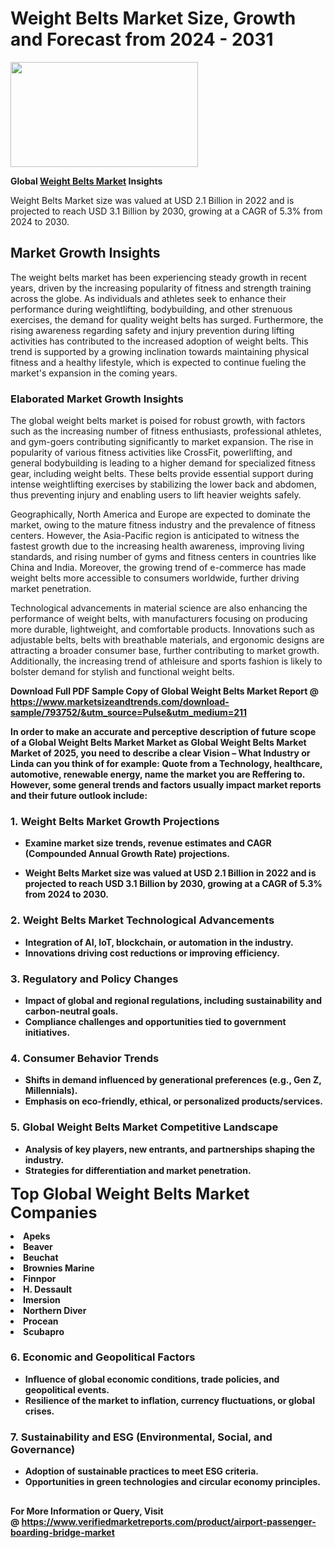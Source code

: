 <H1>Weight Belts Market Size, Growth and Forecast from 2024 - 2031</H1><img class="aligncenter size-medium wp-image-584254" src="https://thirdeyenews.in/wp-content/uploads/2024/09/Global-Market-Research-300x168.jpeg" alt="" width="300" height="168" /><p><strong>Global&nbsp;<a href="https://www.marketsizeandtrends.com/download-sample/793752/&amp;utm_source=Pulse&amp;utm_medium=211">Weight Belts Market</a> Insights</strong></p><p>Weight Belts Market size was valued at USD 2.1 Billion in 2022 and is projected to reach USD 3.1 Billion by 2030, growing at a CAGR of 5.3% from 2024 to 2030.</p><p><h2>Market Growth Insights</h2> <p>The weight belts market has been experiencing steady growth in recent years, driven by the increasing popularity of fitness and strength training across the globe. As individuals and athletes seek to enhance their performance during weightlifting, bodybuilding, and other strenuous exercises, the demand for quality weight belts has surged. Furthermore, the rising awareness regarding safety and injury prevention during lifting activities has contributed to the increased adoption of weight belts. This trend is supported by a growing inclination towards maintaining physical fitness and a healthy lifestyle, which is expected to continue fueling the market's expansion in the coming years.</p> <p><strong></strong></p> <h3>Elaborated Market Growth Insights</h3> <p>The global weight belts market is poised for robust growth, with factors such as the increasing number of fitness enthusiasts, professional athletes, and gym-goers contributing significantly to market expansion. The rise in popularity of various fitness activities like CrossFit, powerlifting, and general bodybuilding is leading to a higher demand for specialized fitness gear, including weight belts. These belts provide essential support during intense weightlifting exercises by stabilizing the lower back and abdomen, thus preventing injury and enabling users to lift heavier weights safely.</p> <p>Geographically, North America and Europe are expected to dominate the market, owing to the mature fitness industry and the prevalence of fitness centers. However, the Asia-Pacific region is anticipated to witness the fastest growth due to the increasing health awareness, improving living standards, and rising number of gyms and fitness centers in countries like China and India. Moreover, the growing trend of e-commerce has made weight belts more accessible to consumers worldwide, further driving market penetration.</p> <p>Technological advancements in material science are also enhancing the performance of weight belts, with manufacturers focusing on producing more durable, lightweight, and comfortable products. Innovations such as adjustable belts, belts with breathable materials, and ergonomic designs are attracting a broader consumer base, further contributing to market growth. Additionally, the increasing trend of athleisure and sports fashion is likely to bolster demand for stylish and functional weight belts.</p> <p><strong></p><p><span class=""><strong>Download Full PDF Sample Copy of Global Weight Belts Market Report</strong> @ <a href="https://www.marketsizeandtrends.com/download-sample/793752/&amp;utm_source=Pulse&amp;utm_medium=211" target="_blank">https://www.marketsizeandtrends.com/download-sample/793752/&amp;utm_source=Pulse&amp;utm_medium=211</a></span></p><p>In order to make an accurate and perceptive description of future scope of a Global&nbsp;Weight Belts Market Market as Global&nbsp;Weight Belts Market Market of 2025, you need to describe a clear Vision &ndash; What Industry or Linda can you think of for example: Quote from a Technology, healthcare, automotive, renewable energy, name the market you are Reffering to. However, some general trends and factors usually impact market reports and their future outlook include:</p><h3>1.&nbsp;<strong>Weight Belts Market Growth Projections</strong></h3><ul><li>Examine market size trends, revenue estimates and CAGR (Compounded Annual Growth Rate) projections.</li><li><p>Weight Belts Market size was valued at USD 2.1 Billion in 2022 and is projected to reach USD 3.1 Billion by 2030, growing at a CAGR of 5.3% from 2024 to 2030.</p></li></ul><h3>2.&nbsp;<strong>Weight Belts Market Technological Advancements</strong></h3><ul><li>Integration of AI, IoT, blockchain, or automation in the industry.</li><li>Innovations driving cost reductions or improving efficiency.</li></ul><h3>3.&nbsp;<strong>Regulatory and Policy Changes</strong></h3><ul><li>Impact of global and regional regulations, including sustainability and carbon-neutral goals.</li><li>Compliance challenges and opportunities tied to government initiatives.</li></ul><h3>4.&nbsp;<strong>Consumer Behavior Trends</strong></h3><ul><li>Shifts in demand influenced by generational preferences (e.g., Gen Z, Millennials).</li><li>Emphasis on eco-friendly, ethical, or personalized products/services.</li></ul><h3>5.&nbsp;<strong>Global Weight Belts Market Competitive Landscape</strong></h3><ul><li>Analysis of key players, new entrants, and partnerships shaping the industry.</li><li>Strategies for differentiation and market penetration.</li></ul><p data-pm-slice="1 1 []"><span style="color: inherit; font-family: inherit; font-size: 25px;">Top Global Weight Belts Market Companies</span></p><div class="" data-test-id=""><p><li>Apeks</li><li> Beaver</li><li> Beuchat</li><li> Brownies Marine</li><li> Finnpor</li><li> H. Dessault</li><li> Imersion</li><li> Northern Diver</li><li> Procean</li><li> Scubapro</li></p></div><h3>6.&nbsp;<strong>Economic and Geopolitical Factors</strong></h3><ul><li>Influence of global economic conditions, trade policies, and geopolitical events.</li><li>Resilience of the market to inflation, currency fluctuations, or global crises.</li></ul><h3>7.&nbsp;<strong>Sustainability and ESG (Environmental, Social, and Governance)</strong></h3><ul><li>Adoption of sustainable practices to meet ESG criteria.</li><li>Opportunities in green technologies and circular economy principles.</li></ul><h2><strong style="font-size: 14px;">For More Information or Query, Visit @&nbsp;</strong><a style="background-color: #ffffff; font-size: 14px;" href="https://www.marketsizeandtrends.com/report/weight-belts-market/" target="_blank">https://www.verifiedmarketreports.com/product/airport-passenger-boarding-bridge-market</a></h2>
